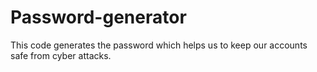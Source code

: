# Password-generator
This code generates the password which helps us to keep our accounts safe from cyber attacks.

